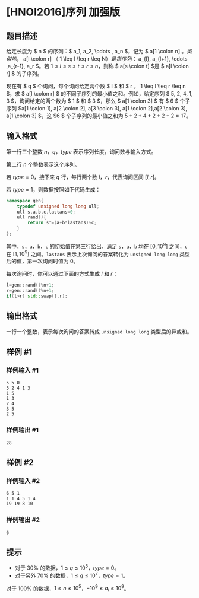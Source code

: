 # [HNOI2016]序列 加强版

## 题目描述

给定长度为 $ n $ 的序列：$ a_1, a_2, \cdots , a_n $，记为 $ a[1 \colon n] $。类似地，$ a[l \colon r] $（$ 1 \leq l \leq r \leq N$）是指序列：$ a_{l}, a_{l+1}, \cdots ,a_{r-1}, a_r $。若 $1\leq l \leq s \leq t \leq r \leq n$，则称 $ a[s \colon t] $是 $ a[l \colon r] $ 的子序列。

现在有 $ q $ 个询问，每个询问给定两个数 $ l $ 和 $ r $，$ 1 \leq l \leq r \leq n $，求 $ a[l \colon r] $ 的不同子序列的最小值之和。例如，给定序列
 $ 5, 2, 4, 1, 3 $，询问给定的两个数为 $ 1 $ 和 $ 3 $，那么 $ a[1 \colon 3] $ 有 $ 6 $ 个子序列 $a[1 \colon 1], a[2 \colon 2], a[3 \colon 3], a[1 \colon 2],a[2 \colon 3], a[1 \colon 3] $，这 $6 $ 个子序列的最小值之和为 $5+2+4+2+2+2=17$。

## 输入格式

第一行三个整数 $n$，$q$，$type$ 表示序列长度，询问数与输入方式。

第二行 $n$ 个整数表示这个序列。

若 $type=0$，接下来 $q$ 行，每行两个数 $l$，$r$，代表询问区间 $[l,r]$。

若 $type=1$，则数据按照如下代码生成：
```cpp
namespace gen{
	typedef unsigned long long ull;
	ull s,a,b,c,lastans=0;
	ull rand(){
		return s^=(a+b*lastans)%c;
	}
};
```
其中，`s`，`a`，`b`，`c` 的初始值在第三行给出，满足 `s`，`a`，`b` 均在 $[0,10^9]$ 之间，`c` 在 $[1,10^9]$ 之间。`lastans` 表示上次询问的答案转化为 `unsigned long long` 类型后的值，第一次询问时值为 $0$。

每次询问时，你可以通过下面的方式生成 $l$ 和 $r$：
```cpp
l=gen::rand()%n+1;
r=gen::rand()%n+1;
if(l>r) std::swap(l,r);
```

## 输出格式

一行一个整数，表示每次询问的答案转成 `unsigned long long` 类型后的异或和。

## 样例 #1

### 样例输入 #1
```
5 5 0
5 2 4 1 3
1 5
1 3
2 4
3 5
2 5
```

### 样例输出 #1

```
28
```

## 样例 #2

### 样例输入 #2
```
6 5 1
1 1 4 5 1 4
19 19 8 10
```

### 样例输出 #2

```
6
```

## 提示

- 对于 $30\%$ 的数据，$1\le q\le10^5$，$type=0$。
- 对于另外 $70\%$ 的数据，$1\le q\le10^7$，$type=1$。

对于 $100\%$ 的数据，$1\le n\le10^5$，$-10^9\le a_i\le10^9$。
